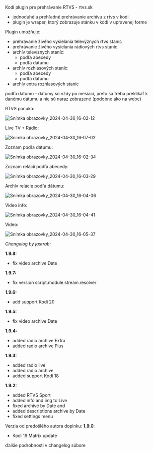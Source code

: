 Kodi plugin pre prehrávanie RTVS - rtvs.sk
- jednoduhé a prehľadné prehrávanie archívu z rtvs v kodi
- plugin je wraper, ktorý zobrazuje stánku v kodi v upravenej forme

Plugin umožňuje:
- prehrávanie živého vysielania televýznych rtvs staníc
- prehrávanie živého vysielania rádiových rtvs staníc
- archív televíznych staníc:
  - podľa abecedy
  - podľa dátumu
- archív rozhlasových staníc:
  - podľa abecedy
  - podľa dátumu
- archív extra rozhlasových staníc

podľa dátumu - dátumy sú vždy po mesiaci, preto sa treba preklikať k danému dátumu a nie sú naraz zobrazené (podobne ako na webe)

RTVS ponuka:

![Snímka obrazovky_2024-04-30_16-02-12](https://github.com/jastrab/plugin.video.rtvs.sk/assets/6190406/9cb52e8d-b963-4d7e-a74a-ee2d49b020b0)

Live TV + Rádio:

![Snímka obrazovky_2024-04-30_16-07-02](https://github.com/jastrab/plugin.video.rtvs.sk/assets/6190406/db3b806c-5ad6-4326-a81c-3a8bb6424725)

Zoznam podľa dátumu:

![Snímka obrazovky_2024-04-30_16-02-34](https://github.com/jastrab/plugin.video.rtvs.sk/assets/6190406/dd0fb3e1-bd3b-439a-93d7-1a46dd1268de)

Zoznam relácií podľa abecedy:

![Snímka obrazovky_2024-04-30_16-03-29](https://github.com/jastrab/plugin.video.rtvs.sk/assets/6190406/f05bd25c-44ac-46c1-b0b8-29758df52c8b)

Archív relácie podľa dátumu:

![Snímka obrazovky_2024-04-30_16-04-06](https://github.com/jastrab/plugin.video.rtvs.sk/assets/6190406/b05c5fef-4fdd-4d8e-ba61-5a3c4856b4f0)


Video info:

![Snímka obrazovky_2024-04-30_16-04-41](https://github.com/jastrab/plugin.video.rtvs.sk/assets/6190406/b194b0ef-d2cc-48ee-b14c-edf413232deb)

Video:

![Snímka obrazovky_2024-04-30_16-05-37](https://github.com/jastrab/plugin.video.rtvs.sk/assets/6190406/28cb0758-8d9c-4143-9a8e-2283e7316a7f)

_Changelog by jastrab:_ 

**1.9.8:**
- fix video archive Date
  
**1.9.7:**
- fix version script.module.stream.resolver
  
**1.9.6:**
- add support Kodi 20
  
**1.9.5:**
- fix video archive Date
  
**1.9.4:**
- added radio archive Extra
- added radio archive Plus
  
**1.9.3:**
- added radio live
- added radio archive
- added support Kodi 18
  
**1.9.2:**
- added RTVS Sport
- added info and img to Live
- fixed archive by Date and 
- added descriptions archive by Date
- fixed settings menu


Verzia od predošlého autora doplnku:
**1.9.0**:
- Kodi 19 Matrix update

ďalšie podrobnosti v changelog súbore
